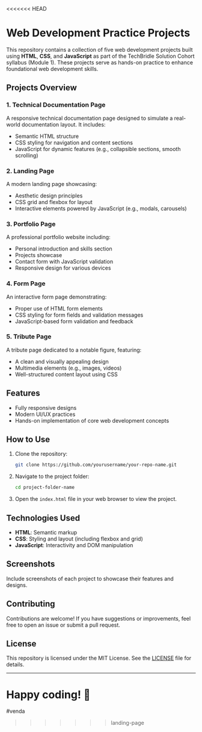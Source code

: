 <<<<<<< HEAD
# Web Development Practice Projects

This repository contains a collection of five web development projects built using **HTML**, **CSS**, and **JavaScript** as part of the TechBridle Solution Cohort syllabus (Module 1). These projects serve as hands-on practice to enhance foundational web development skills.

## Projects Overview

### 1. Technical Documentation Page
A responsive technical documentation page designed to simulate a real-world documentation layout. It includes:
- Semantic HTML structure
- CSS styling for navigation and content sections
- JavaScript for dynamic features (e.g., collapsible sections, smooth scrolling)

### 2. Landing Page
A modern landing page showcasing:
- Aesthetic design principles
- CSS grid and flexbox for layout
- Interactive elements powered by JavaScript (e.g., modals, carousels)

### 3. Portfolio Page
A professional portfolio website including:
- Personal introduction and skills section
- Projects showcase
- Contact form with JavaScript validation
- Responsive design for various devices

### 4. Form Page
An interactive form page demonstrating:
- Proper use of HTML form elements
- CSS styling for form fields and validation messages
- JavaScript-based form validation and feedback

### 5. Tribute Page
A tribute page dedicated to a notable figure, featuring:
- A clean and visually appealing design
- Multimedia elements (e.g., images, videos)
- Well-structured content layout using CSS

## Features
- Fully responsive designs
- Modern UI/UX practices
- Hands-on implementation of core web development concepts

## How to Use
1. Clone the repository:
   ```bash
   git clone https://github.com/yourusername/your-repo-name.git
   ```
2. Navigate to the project folder:
   ```bash
   cd project-folder-name
   ```
3. Open the `index.html` file in your web browser to view the project.

## Technologies Used
- **HTML**: Semantic markup
- **CSS**: Styling and layout (including flexbox and grid)
- **JavaScript**: Interactivity and DOM manipulation

## Screenshots
Include screenshots of each project to showcase their features and designs.

## Contributing
Contributions are welcome! If you have suggestions or improvements, feel free to open an issue or submit a pull request.

## License
This repository is licensed under the MIT License. See the [LICENSE](LICENSE) file for details.

---

Happy coding! 🚀
=======
#venda
>>>>>>> landing-page
